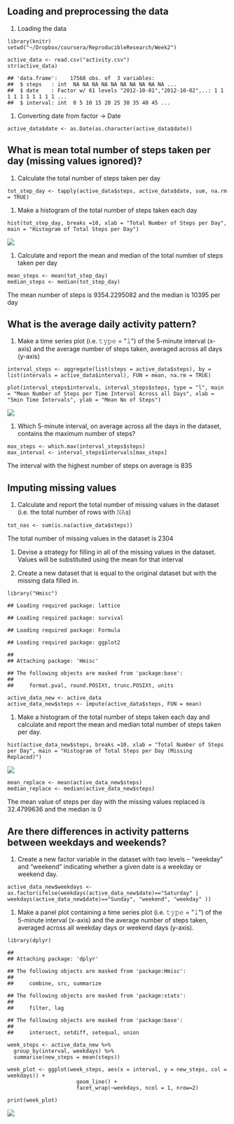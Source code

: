 Loading and preprocessing the data
----------------------------------

1.  Loading the data

<!-- -->

    library(knitr)
    setwd("~/Dropbox/coursera/ReproducibleResearch/Week2")

    active_data <- read.csv("activity.csv")
    str(active_data)

    ## 'data.frame':    17568 obs. of  3 variables:
    ##  $ steps   : int  NA NA NA NA NA NA NA NA NA NA ...
    ##  $ date    : Factor w/ 61 levels "2012-10-01","2012-10-02",..: 1 1 1 1 1 1 1 1 1 1 ...
    ##  $ interval: int  0 5 10 15 20 25 30 35 40 45 ...

1.  Converting date from factor -&gt; Date

<!-- -->

    active_data$date <- as.Date(as.character(active_data$date))

What is mean total number of steps taken per day (missing values ignored)?
--------------------------------------------------------------------------

1.  Calculate the total number of steps taken per day

<!-- -->

    tot_step_day <- tapply(active_data$steps, active_data$date, sum, na.rm = TRUE)

1.  Make a histogram of the total number of steps taken each day

<!-- -->

    hist(tot_step_day, breaks =10, xlab = "Total Number of Steps per Day", main = "Histogram of Total Steps per Day")

![](PA1_files/figure-markdown_strict/histogram-1.png)

1.  Calculate and report the mean and median of the total number of
    steps taken per day

<!-- -->

    mean_steps <- mean(tot_step_day)
    median_steps <- median(tot_step_day)

The mean number of steps is 9354.2295082 and the median is 10395 per day

What is the average daily activity pattern?
-------------------------------------------

1.  Make a time series plot (i.e. 𝚝𝚢𝚙𝚎 = "𝚕") of the 5-minute
    interval (x-axis) and the average number of steps taken, averaged
    across all days (y-axis)

<!-- -->

    interval_steps <- aggregate(list(steps = active_data$steps), by = list(intervals = active_data$interval), FUN = mean, na.rm = TRUE)

    plot(interval_steps$intervals, interval_steps$steps, type = "l", main = "Mean Number of Steps per Time Interval Across all Days", xlab = "5min Time Intervals", ylab = "Mean No of Steps")

![](PA1_files/figure-markdown_strict/timeseries-1.png)

1.  Which 5-minute interval, on average across all the days in the
    dataset, contains the maximum number of steps?

<!-- -->

    max_steps <- which.max(interval_steps$steps)
    max_interval <- interval_steps$intervals[max_steps]

The interval with the highest number of steps on average is 835

Imputing missing values
-----------------------

1.  Calculate and report the total number of missing values in the
    dataset (i.e. the total number of rows with 𝙽𝙰s)

<!-- -->

    tot_nas <- sum(is.na(active_data$steps))

The total number of missing values in the dataset is 2304

1.  Devise a strategy for filling in all of the missing values in the
    dataset. Values will be substituted using the mean for that interval

2.  Create a new dataset that is equal to the original dataset but with
    the missing data filled in.

<!-- -->

    library("Hmisc")

    ## Loading required package: lattice

    ## Loading required package: survival

    ## Loading required package: Formula

    ## Loading required package: ggplot2

    ## 
    ## Attaching package: 'Hmisc'

    ## The following objects are masked from 'package:base':
    ## 
    ##     format.pval, round.POSIXt, trunc.POSIXt, units

    active_data_new <- active_data
    active_data_new$steps <- impute(active_data$steps, FUN = mean)

1.  Make a histogram of the total number of steps taken each day and
    calculate and report the mean and median total number of steps taken
    per day.

<!-- -->

    hist(active_data_new$steps, breaks =10, xlab = "Total Number of Steps per Day", main = "Histogram of Total Steps per Day (Missing Replaced)")

![](PA1_files/figure-markdown_strict/newhistogram-1.png)

    mean_replace <- mean(active_data_new$steps)
    median_replace <- median(active_data_new$steps)

The mean value of steps per day with the missing values replaced is
32.4799636 and the median is 0

Are there differences in activity patterns between weekdays and weekends?
-------------------------------------------------------------------------

1.  Create a new factor variable in the dataset with two levels –
    “weekday” and “weekend” indicating whether a given date is a weekday
    or weekend day.

<!-- -->

    active_data_new$weekdays <- as.factor(ifelse(weekdays(active_data_new$date)=="Saturday" | weekdays(active_data_new$date)=="Sunday", "weekend", "weekday" ))

1.  Make a panel plot containing a time series plot (i.e. 𝚝𝚢𝚙𝚎 = "𝚕") of
    the 5-minute interval (x-axis) and the average number of steps
    taken, averaged across all weekday days or weekend days (y-axis).

<!-- -->

    library(dplyr)

    ## 
    ## Attaching package: 'dplyr'

    ## The following objects are masked from 'package:Hmisc':
    ## 
    ##     combine, src, summarize

    ## The following objects are masked from 'package:stats':
    ## 
    ##     filter, lag

    ## The following objects are masked from 'package:base':
    ## 
    ##     intersect, setdiff, setequal, union

    week_steps <- active_data_new %>%
      group_by(interval, weekdays) %>%
      summarise(new_steps = mean(steps))

    week_plot <- ggplot(week_steps, aes(x = interval, y = new_steps, col = weekdays)) +
                          geom_line() +
                          facet_wrap(~weekdays, ncol = 1, nrow=2)
                          
    print(week_plot)

![](PA1_files/figure-markdown_strict/weekdayplot-1.png)
